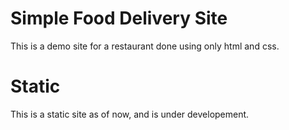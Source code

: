# Simple Food Delivery Site
This is a demo site for a restaurant done using only html and css.
# Static
This is a static site as of now, and is under developement.
